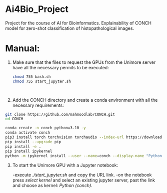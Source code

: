  # Ai4Bio_Project

Project for the course of AI for Bioinformatics.
Explainability of CONCH model for zero-shot classification of histopathological images.

# Manual:

  1. Make sure that the files to request the GPUs from the Unimore server have all the necessary permits to be executed:
     ```bash
     chmod 755 bash.sh
     chmod 755 start_jupyter.sh
     
 
  2. Add the CONCH directory and create a conda environment with all the necessary requirements:
    
```bash
git clone https://github.com/mahmoodlab/CONCH.git
cd CONCH
```

```bash
conda create -n conch python=3.10 -y
conda activate conch
pip3 install torch torchvision torchaudio --index-url https://download.pytorch.org/whl/cu118
pip install --upgrade pip
pip install -e .
pip install ipykernel
python -m ipykernel install --user --name=conch --display-name "Python (conch)"
```


 3. To start the Unimore GPU with a Jupyter notebook:
     
     -execute *./start_jupyter.sh* and copy the URL link.
     -on the notebook press *select kernel* and select an existing jupyter server, past the link and choose as kernel: *Python (conch)*. 

